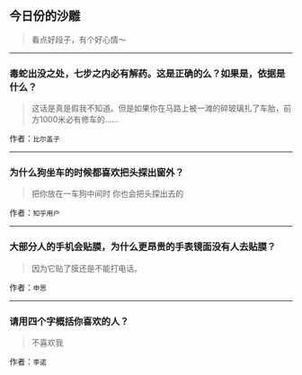 ## 今日份的沙雕

> 看点好段子，有个好心情～


 
---

### 毒蛇出没之处，七步之内必有解药。这是正确的么？如果是，依据是什么？

> 这话是真是假我不知道。但是如果你在马路上被一滩的碎玻璃扎了车胎，前方1000米必有修车的……


作者：`比尔盖子`

---

### 为什么狗坐车的时候都喜欢把头探出窗外？

> 把你放在一车狗中间时 你也会把头探出去的


作者：`知乎用户`

---

### 大部分人的手机会贴膜，为什么更昂贵的手表镜面没有人去贴膜？

> 因为它贴了膜还是不能打电话。


作者：`申思`

---

### 请用四个字概括你喜欢的人？

> 不喜欢我


作者：`李诺`